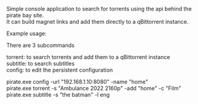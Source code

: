 Simple console application to search for torrents using the api behind the pirate bay site.  
It can build magnet links and add them directly to a qBittorrent instance.

Example usage:

There are 3 subcommands

torrent: to search torrents and add them to a qBittorrent instance  
subtitle: to search subtitles  
config: to edit the persistent configuration

pirate.exe config -url "192.168.1.10:8080" -name "home"  
pirate.exe torrent -s "Ambulance 2022 2160p" -add "home" -c "Film"  
pirate.exe subtitle -s "the batman" -l eng


